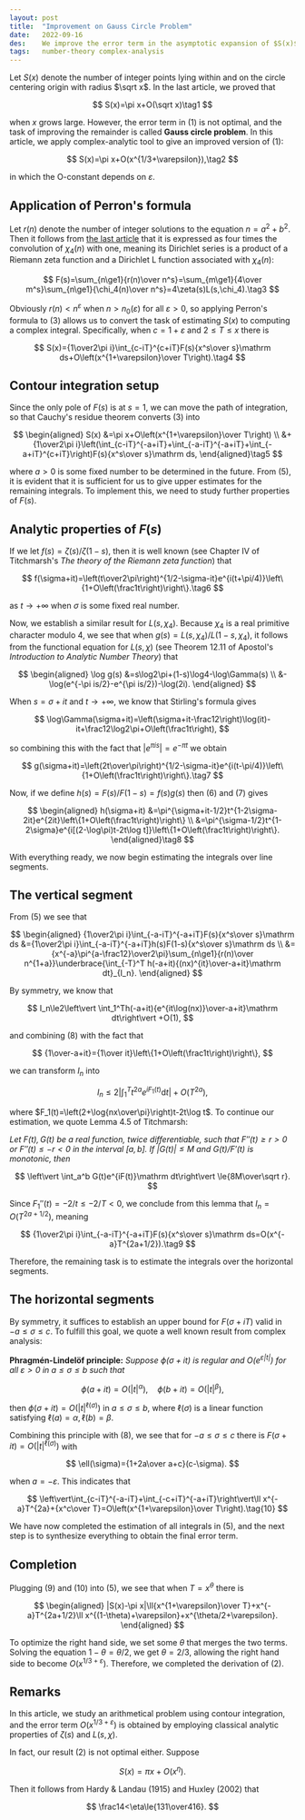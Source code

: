```yaml
---
layout: post
title:  "Improvement on Gauss Circle Problem"
date:   2022-09-16
des:    We improve the error term in the asymptotic expansion of $S(x)$ from the last article
tags:   number-theory complex-analysis
---
```

Let $S(x)$ denote the number of integer points lying within and on the circle centering origin with radius $\sqrt x$. In the last article, we proved that

$$
S(x)=\pi x+O(\sqrt x)\tag1
$$

when $x$ grows large. However, the error term in (1) is not optimal, and the task of improving the remainder is called **Gauss circle problem**. In this article, we apply complex-analytic tool to give an improved version of (1):

$$
S(x)=\pi x+O(x^{1/3+\varepsilon}),\tag2
$$

in which the O-constant depends on $\varepsilon$.

## Application of Perron's formula

Let $r(n)$ denote the number of integer solutions to the equation $n=a^2+b^2$. Then it follows from [the last article](/2022/08/30/sum-of-two-squares.html) that it is expressed as four times the convolution of $\chi_4(n)$ with one, meaning its Dirichlet series is a product of a Riemann zeta function and a Dirichlet L function associated with $\chi_4(n)$:

$$
F(s)=\sum_{n\ge1}{r(n)\over n^s}=\sum_{m\ge1}{4\over m^s}\sum_{n\ge1}{\chi_4(n)\over n^s}=4\zeta(s)L(s,\chi_4).\tag3
$$

Obviously $r(n)<n^\varepsilon$ when $n>n_0(\varepsilon)$ for all $\varepsilon>0$, so applying Perron's formula to (3) allows us to convert the task of estimating $S(x)$ to computing a complex integral. Specifically, when $c=1+\varepsilon$ and $2\le T\le x$ there is

$$
S(x)={1\over2\pi i}\int_{c-iT}^{c+iT}F(s){x^s\over s}\mathrm ds+O\left(x^{1+\varepsilon}\over T\right).\tag4
$$

## Contour integration setup

Since the only pole of $F(s)$ is at $s=1$, we can move the path of integration, so that Cauchy's residue theorem converts (3) into

$$
\begin{aligned}
S(x)
&=\pi x+O\left(x^{1+\varepsilon}\over T\right) \\
&+{1\over2\pi i}\left(\int_{c-iT}^{-a+iT}+\int_{-a-iT}^{-a+iT}+\int_{-a+iT}^{c+iT}\right)F(s){x^s\over s}\mathrm ds,
\end{aligned}\tag5
$$

where $a>0$ is some fixed number to be determined in the future. From (5), it is evident that it is sufficient for us to give upper estimates for the remaining integrals. To implement this, we need to study further properties of $F(s)$.

## Analytic properties of $F(s)$

If we let $f(s)=\zeta(s)/\zeta(1-s)$, then it is well known (see Chapter IV of Titchmarsh's _The theory of the Riemann zeta function_) that

$$
f(\sigma+it)=\left(t\over2\pi\right)^{1/2-\sigma-it}e^{i(t+\pi/4)}\left\{1+O\left(\frac1t\right)\right\}.\tag6
$$

as $t\to+\infty$ when $\sigma$ is some fixed real number.

Now, we establish a similar result for $L(s,\chi_4)$. Because $\chi_4$ is a real primitive character modulo 4, we see that when $g(s)=L(s,\chi_4)/L(1-s,\chi_4)$, it follows from the functional equation for $L(s,\chi)$ (see Theorem 12.11 of Apostol's _Introduction to Analytic Number Theory_) that

$$
\begin{aligned}
\log g(s)
&=s\log2\pi+(1-s)\log4-\log\Gamma(s) \\
&-\log(e^{-\pi is/2}-e^{\pi is/2})-\log(2i).
\end{aligned}
$$

When $s=\sigma+it$ and $t\to+\infty$, we know that Stirling's formula gives

$$
\log\Gamma(\sigma+it)=\left(\sigma+it-\frac12\right)\log(it)-it+\frac12\log2\pi+O\left(\frac1t\right),
$$

so combining this with the fact that $\vert e^{\pi is}\vert=e^{-\pi t}$ we obtain

$$
g(\sigma+it)=\left(2t\over\pi\right)^{1/2-\sigma-it}e^{i(t-\pi/4)}\left\{1+O\left(\frac1t\right)\right\}.\tag7
$$

Now, if we define $h(s)=F(s)/F(1-s)=f(s)g(s)$ then (6) and (7) gives

$$
\begin{aligned}
h(\sigma+it)
&=\pi^{\sigma+it-1/2}t^{1-2\sigma-2it}e^{2it}\left\{1+O\left(\frac1t\right)\right\} \\
&=\pi^{\sigma-1/2}t^{1-2\sigma}e^{i[(2-\log\pi)t-2t\log t]}\left\{1+O\left(\frac1t\right)\right\}.
\end{aligned}\tag8
$$

With everything ready, we now begin estimating the integrals over line segments.

## The vertical segment

From (5) we see that

$$
\begin{aligned}
{1\over2\pi i}\int_{-a-iT}^{-a+iT}F(s){x^s\over s}\mathrm ds
&={1\over2\pi i}\int_{-a-iT}^{-a+iT}h(s)F(1-s){x^s\over s}\mathrm ds \\
&={x^{-a}\pi^{a-\frac12}\over2\pi}\sum_{n\ge1}{r(n)\over n^{1+a}}\underbrace{\int_{-T}^T h(-a+it){(nx)^{it}\over-a+it}\mathrm dt}_{I_n}.
\end{aligned}
$$

By symmetry, we know that

$$
I_n\le2\left\vert \int_1^Th(-a+it){e^{it\log(nx)}\over-a+it}\mathrm dt\right\vert +O(1),
$$

and combining (8) with the fact that

$$
{1\over-a+it}={1\over it}\left\{1+O\left(\frac1t\right)\right\},
$$

we can transform $I_n$ into

$$
I_n\le2\left\vert \int_1^T t^{2a}e^{iF_1(t)}\mathrm dt\right\vert +O(T^{2a}),
$$

where $F_1(t)=\left(2+\log{nx\over\pi}\right)t-2t\log t$. To continue our estimation, we quote Lemma 4.5 of Titchmarsh:

_Let $F(t),G(t)$ be a real function, twice differentiable, such that $F''(t)\ge r>0$ or $F''(t)\le-r<0$ in the interval $[a,b]$. If $\vert G(t)\vert\le M$ and $G(t)/F'(t)$ is monotonic, then_

$$
\left\vert \int_a^b G(t)e^{iF(t)}\mathrm dt\right\vert \le{8M\over\sqrt r}.
$$

Since $F_1''(t)=-2/t\le-2/T<0$, we conclude from this lemma that $I_n=O(T^{2a+1/2})$, meaning

$$
{1\over2\pi i}\int_{-a-iT}^{-a+iT}F(s){x^s\over s}\mathrm ds=O(x^{-a}T^{2a+1/2}).\tag9
$$

Therefore, the remaining task is to estimate the integrals over the horizontal segments.

## The horizontal segments

By symmetry, it suffices to establish an upper bound for $F(\sigma+iT)$ valid in $-a\le\sigma\le c$. To fulfill this goal, we quote a well known result from complex analysis:

**Phragmén-Lindelöf principle:** _Suppose $\phi(\sigma+it)$ is regular and $O(e^{\varepsilon\vert t\vert })$ for all $\varepsilon>0$ in $a\le\sigma\le b$ such that_

$$
\phi(a+it)=O(\vert t\vert ^\alpha),\quad\phi(b+it)=O(\vert t\vert ^\beta),
$$

then $\phi(\sigma+it)=O(\vert t\vert ^{\ell(\sigma)})$ in $a\le\sigma\le b$, where $\ell(\sigma)$ is a linear function satisfying $\ell(a)=\alpha,\ell(b)=\beta$.

Combining this principle with (8), we see that for $-a\le\sigma\le c$ there is $F(\sigma+it)=O(\vert t\vert ^{\ell(\sigma)})$ with

$$
\ell(\sigma)={1+2a\over a+c}(c-\sigma).
$$

when $a=-\varepsilon$. This indicates that

$$
\left\vert\int_{c-iT}^{-a-iT}+\int_{-c+iT}^{-a+iT}\right\vert\ll x^{-a}T^{2a}+{x^c\over T}=O\left(x^{1+\varepsilon}\over T\right).\tag{10}
$$

We have now completed the estimation of all integrals in (5), and the next step is to synthesize everything to obtain the final error term.

## Completion

Plugging (9) and (10) into (5), we see that when $T=x^\theta$ there is

$$
\begin{aligned}
|S(x)-\pi x|\ll{x^{1+\varepsilon}\over T}+x^{-a}T^{2a+1/2}\ll x^{(1-\theta)+\varepsilon}+x^{\theta/2+\varepsilon}.
\end{aligned}
$$

To optimize the right hand side, we set some $\theta$ that merges the two terms. Solving the equation $1-\theta=\theta/2$, we get $\theta=2/3$, allowing the right hand side to become $O(x^{1/3+\varepsilon})$. Therefore, we completed the derivation of (2).

## Remarks

In this article, we study an arithmetical problem using contour integration, and the error term $O(x^{1/3+\varepsilon})$ is obtained by employing classical analytic properties of $\zeta(s)$ and $L(s,\chi)$.

In fact, our result (2) is not optimal either. Suppose

$$
S(x)=\pi x+O(x^\eta).
$$

Then it follows from Hardy & Landau (1915) and Huxley (2002) that

$$
\frac14<\eta\le{131\over416}.
$$